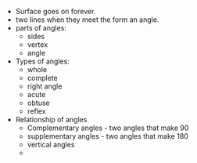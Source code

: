 
- Surface goes on forever.
- two lines when they meet the form an angle.
- parts of angles:
	- sides
	- vertex
	- angle
- Types of angles:
	- whole
	- complete
	- right angle
	- acute
	- obtuse
	- reflex 
- Relationship of angles
	- Complementary angles - two angles that make 90 
	- supplementary angles - two angles that make 180 
	- vertical angles
	- 